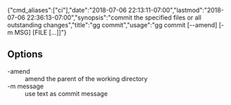 {"cmd_aliases":["ci"],"date":"2018-07-06 22:13:11-07:00","lastmod":"2018-07-06 22:36:13-07:00","synopsis":"commit the specified files or all outstanding changes","title":"gg commit","usage":"gg commit [--amend] [-m MSG] [FILE [...]]"}

## Options

<dl class="flag_list">
	<dt>-amend</dt>
	<dd>amend the parent of the working directory</dd>
	<dt>-m message</dt>
	<dd>use text as commit message</dd>
</dl>

